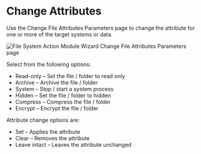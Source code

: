 # Change Attributes

Use the Change File Attributes Parameters page to change the attribute for one or more of the target
systems or data.

![File System Action Module Wizard Change File Attributes Parameters page](/img/product_docs/accessanalyzer/12.0/admin/action/filesystem/changeattributes.webp)

Select from the following options:

- Read-only – Set the file / folder to read only
- Archive – Archive the file / folder
- System – Stop / start a system process
- Hidden – Set the file / folder to hidden
- Compress – Compress the file / folder
- Encrypt – Encrypt the file / folder

Attribute change options are:

- Set – Applies the attribute
- Clear – Removes the attribute
- Leave intact – Leaves the attribute unchanged
